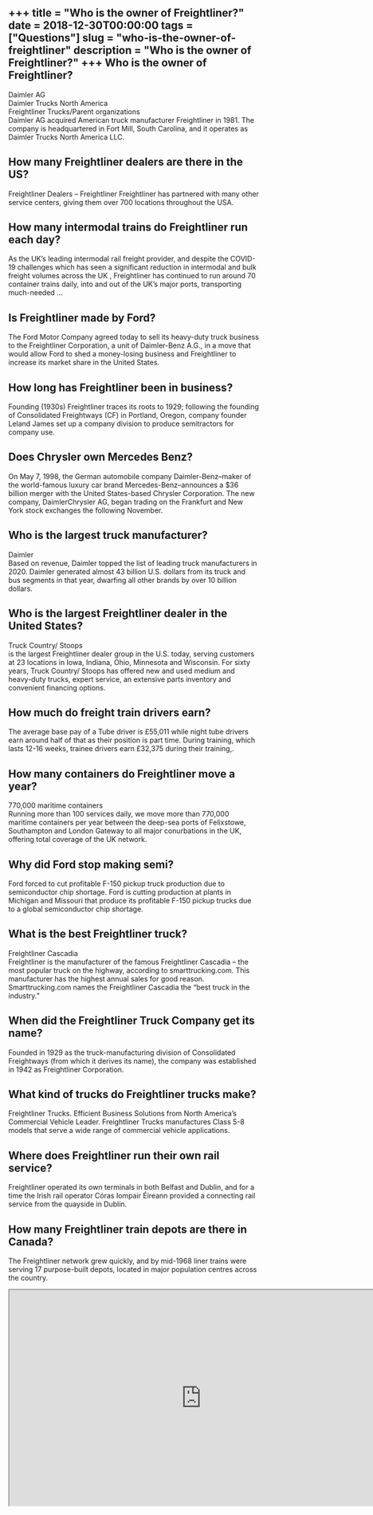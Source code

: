+++
title = "Who is the owner of Freightliner?"
date = 2018-12-30T00:00:00
tags = ["Questions"]
slug = "who-is-the-owner-of-freightliner"
description = "Who is the owner of Freightliner?"
+++
Who is the owner of Freightliner?
---------------------------------

 Daimler AG  
Daimler Trucks North America  
Freightliner Trucks/Parent organizations  
Daimler AG acquired American truck manufacturer Freightliner in 1981. The company is headquartered in Fort Mill, South Carolina, and it operates as Daimler Trucks North America LLC.

How many Freightliner dealers are there in the US?
--------------------------------------------------

Freightliner Dealers – Freightliner Freightliner has partnered with many other service centers, giving them over 700 locations throughout the USA.

How many intermodal trains do Freightliner run each day?
--------------------------------------------------------

As the UK’s leading intermodal rail freight provider, and despite the COVID-19 challenges which has seen a significant reduction in intermodal and bulk freight volumes across the UK , Freightliner has continued to run around 70 container trains daily, into and out of the UK’s major ports, transporting much-needed …

Is Freightliner made by Ford?
-----------------------------

The Ford Motor Company agreed today to sell its heavy-duty truck business to the Freightliner Corporation, a unit of Daimler-Benz A.G., in a move that would allow Ford to shed a money-losing business and Freightliner to increase its market share in the United States.

How long has Freightliner been in business?
-------------------------------------------

Founding (1930s) Freightliner traces its roots to 1929; following the founding of Consolidated Freightways (CF) in Portland, Oregon, company founder Leland James set up a company division to produce semitractors for company use.

Does Chrysler own Mercedes Benz?
--------------------------------

On May 7, 1998, the German automobile company Daimler-Benz–maker of the world-famous luxury car brand Mercedes-Benz–announces a $36 billion merger with the United States-based Chrysler Corporation. The new company, DaimlerChrysler AG, began trading on the Frankfurt and New York stock exchanges the following November.

Who is the largest truck manufacturer?
--------------------------------------

Daimler  
Based on revenue, Daimler topped the list of leading truck manufacturers in 2020. Daimler generated almost 43 billion U.S. dollars from its truck and bus segments in that year, dwarfing all other brands by over 10 billion dollars.

Who is the largest Freightliner dealer in the United States?
------------------------------------------------------------

Truck Country/ Stoops  
is the largest Freightliner dealer group in the U.S. today, serving customers at 23 locations in Iowa, Indiana, Ohio, Minnesota and Wisconsin. For sixty years, Truck Country/ Stoops has offered new and used medium and heavy-duty trucks, expert service, an extensive parts inventory and convenient financing options.

How much do freight train drivers earn?
---------------------------------------

The average base pay of a Tube driver is £55,011 while night tube drivers earn around half of that as their position is part time. During training, which lasts 12-16 weeks, trainee drivers earn £32,375 during their training,.

How many containers do Freightliner move a year?
------------------------------------------------

770,000 maritime containers  
Running more than 100 services daily, we move more than 770,000 maritime containers per year between the deep-sea ports of Felixstowe, Southampton and London Gateway to all major conurbations in the UK, offering total coverage of the UK network.

Why did Ford stop making semi?
------------------------------

Ford forced to cut profitable F-150 pickup truck production due to semiconductor chip shortage. Ford is cutting production at plants in Michigan and Missouri that produce its profitable F-150 pickup trucks due to a global semiconductor chip shortage.

What is the best Freightliner truck?
------------------------------------

Freightliner Cascadia  
Freightliner is the manufacturer of the famous Freightliner Cascadia – the most popular truck on the highway, according to smarttrucking.com. This manufacturer has the highest annual sales for good reason. Smarttrucking.com names the Freightliner Cascadia the “best truck in the industry.”

When did the Freightliner Truck Company get its name?
-----------------------------------------------------

Founded in 1929 as the truck-manufacturing division of Consolidated Freightways (from which it derives its name), the company was established in 1942 as Freightliner Corporation.

What kind of trucks do Freightliner trucks make?
------------------------------------------------

Freightliner Trucks. Efficient Business Solutions from North America’s Commercial Vehicle Leader. Freightliner Trucks manufactures Class 5-8 models that serve a wide range of commercial vehicle applications.

Where does Freightliner run their own rail service?
---------------------------------------------------

Freightliner operated its own terminals in both Belfast and Dublin, and for a time the Irish rail operator Córas Iompair Éireann provided a connecting rail service from the quayside in Dublin.

How many Freightliner train depots are there in Canada?
-------------------------------------------------------

The Freightliner network grew quickly, and by mid-1968 liner trains were serving 17 purpose-built depots, located in major population centres across the country.

<iframe allow="accelerometer; autoplay; clipboard-write; encrypted-media; gyroscope; picture-in-picture" allowfullscreen="" class="__youtube_prefs__  epyt-is-override  no-lazyload" data-no-lazy="1" data-origheight="433" data-origwidth="770" data-skipgform_ajax_framebjll="" height="433" id="_ytid_57373" loading="lazy" src="https://www.youtube.com/embed/1WZaWb1VL-Y?enablejsapi=1&autoplay=0&cc_load_policy=0&cc_lang_pref=&iv_load_policy=1&loop=0&modestbranding=0&rel=1&fs=1&playsinline=0&autohide=2&theme=dark&color=red&controls=1&" title="YouTube player" width="770"></iframe>